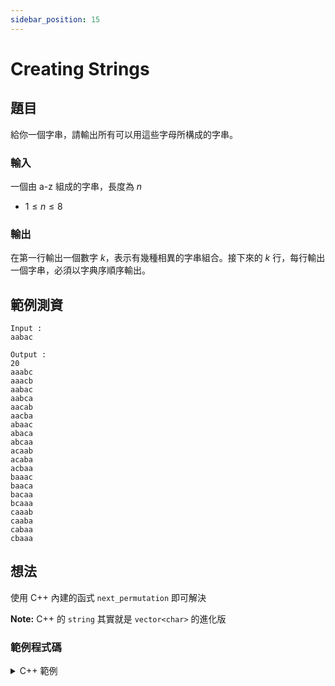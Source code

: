 ```yaml
---
sidebar_position: 15
---
```


Creating Strings
===

題目
---
給你一個字串，請輸出所有可以用這些字母所構成的字串。

### 輸入

一個由 a-z 組成的字串，長度為 $n$

- $1 \le n \le 8$

### 輸出

在第一行輸出一個數字 $k$，表示有幾種相異的字串組合。接下來的 $k$ 行，每行輸出一個字串，必須以字典序順序輸出。


範例測資
---
```
Input :
aabac

Output :
20
aaabc
aaacb
aabac
aabca
aacab
aacba
abaac
abaca
abcaa
acaab
acaba
acbaa
baaac
baaca
bacaa
bcaaa
caaab
caaba
cabaa
cbaaa
```

想法
---

使用 C++ 內建的函式 `next_permutation` 即可解決

**Note:** C++ 的 `string` 其實就是 `vector<char>` 的進化版

### 範例程式碼
<details>
<summary>C++ 範例</summary>
```cpp
#include <bits/stdc++.h>
 
#define ll long long
#define fastio ios_base::sync_with_stdio(0); cin.tie(0); cout.tie(0);
 
using namespace std;
 
int main() {
    fastio
    vector<string> v;
    string s;
    cin >> s;
    sort(s.begin(), s.end());
    do{
        v.push_back(s);
    } while(next_permutation(s.begin(), s.end()));
    cout << v.size() << "\n";
    for(auto x : v){
        cout << x << "\n";
    }
}

```
</details>